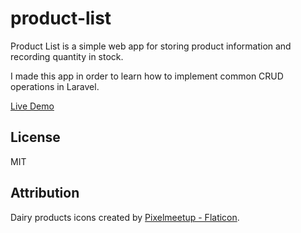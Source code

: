 # product-list

Product List is a simple web app for storing product information and recording quantity in stock.

I made this app in order to learn how to implement common CRUD operations in Laravel.

[Live Demo](https://product-list.estorgio.net)

## License
MIT

## Attribution
Dairy products icons created by [Pixelmeetup - Flaticon](https://www.flaticon.com/free-icons/dairy-products).
